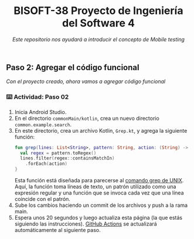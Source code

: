 <header>

<!--
  <<< Author notes: Course header >>>
  Read <https://skills.github.com/quickstart> for more information about how to build courses using this template.
  Include a 1280×640 image, course name in sentence case, and a concise description in emphasis.
  In your repository settings: enable template repository, add your 1280×640 social image, auto delete head branches.
  Next to "About", add description & tags; disable releases, packages, & environments.
  Add your open source license, GitHub uses the MIT license.
-->

# BISOFT-38 Proyecto de Ingeniería del Software 4

_Este repositorio nos ayudará a introducir el concepto de Mobile testing_

</header>

<!--
  <<< Author notes: Step 2 >>>
  Start this step by acknowledging the previous step.
  Define terms and link to docs.github.com.
  TBD-step-2-notes.
-->

## Paso 2: Agregar el código funcional

_Con el proyecto creado, ahora vamos a agregar código funcional_

### :keyboard: Actividad: Paso 02

1. Inicia Android Studio.
1. En el directorio `commonMain/kotlin`, crea un nuevo directorio `common.example.search`.
1. En este directorio, crea un archivo Kotlin, `Grep.kt`, y agrega la siguiente función:
    ```kotlin
    fun grep(lines: List<String>, pattern: String, action: (String) -> Unit) {
      val regex = pattern.toRegex()
      lines.filter(regex::containsMatchIn)
        .forEach(action)
    }
    ```
    Esta función está diseñada para parecerse al [comando grep de UNIX](https://es.wikipedia.org/wiki/Grep). Aquí, la función toma líneas de texto, un patrón utilizado como una expresión regular y una función que se invoca cada vez que una línea coincide con el patrón.
1. Sube los cambios haciendo un commit de los archivos y push a la rama main.
1. Espera unos 20 segundos y luego actualiza esta página (la que estás siguiendo las instrucciones). [GitHub Actions](https://docs.github.com/es/actions) se actualizará automáticamente al siguiente paso.


